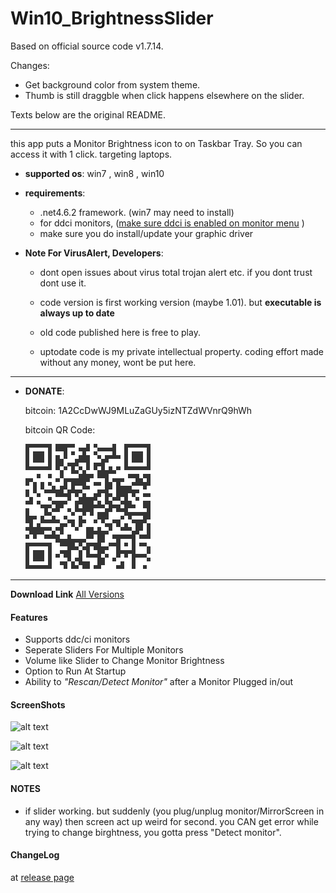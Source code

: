 # Win10_BrightnessSlider

  Based on official source code v1.7.14.

  Changes:
  - Get background color from system theme.
  - Thumb is still draggble when click happens elsewhere on the slider.

  Texts below are the original README.

------------------------------------------

this app puts a Monitor Brightness icon to on Taskbar Tray. So you can access it with 1 click.
targeting laptops. 

* **supported os**:  win7 , win8 , win10 
* **requirements**: 
  * .net4.6.2 framework.  (win7 may need to install)
  * for ddci monitors, ([make sure  ddci is enabled on monitor menu](https://github.com/blackholeearth/Win10_BrightnessSlider/blob/master/enable%20ddc-ci.jpg?raw=true)
  )
  *  make sure you do install/update your graphic driver 
  
* **Note For VirusAlert, Developers**: 
   * dont open issues about virus total trojan alert etc. if you dont trust dont use it.   

   * code version is  first working version (maybe 1.01). but **executable is always up to date**
   * old code published here is free to play.
   * uptodate code is my private intellectual property. coding effort made without any money, wont be put here.

-------------------
* **DONATE**: 

   bitcoin: 1A2CcDwWJ9MLuZaGUy5izNTZdWVnrQ9hWh

   bitcoin QR Code: 

   ![alt text](https://github.com/blackholeearth/Win10_BrightnessSlider/blob/master/send_bitcoinQR.png?raw=true)

--------------------

**Download Link**   [All Versions](https://github.com/blackholeearth/Win10_BrightnessSlider/releases)


#### Features

* Supports ddc/ci monitors 
* Seperate Sliders For Multiple Monitors
* Volume like Slider to Change Monitor Brightness
* Option to Run At Startup
* Ability to *"Rescan/Detect Monitor"* after a Monitor Plugged in/out

#### ScreenShots



![alt text](https://github.com/blackholeearth/Win10_BrightnessSlider/blob/master/ss1.jpg?raw=true)

![alt text](https://github.com/blackholeearth/Win10_BrightnessSlider/blob/master/ss2.jpg?raw=true)

![alt text](https://github.com/blackholeearth/Win10_BrightnessSlider/blob/master/ss3.jpg?raw=true)


#### NOTES   
* if slider working. but suddenly (you plug/unplug monitor/MirrorScreen in any way) then screen act up weird for second.
 you CAN get error while trying to change birghtness, you gotta press "Detect monitor".  


#### ChangeLog 
at [release page](https://github.com/blackholeearth/Win10_BrightnessSlider/releases)  





